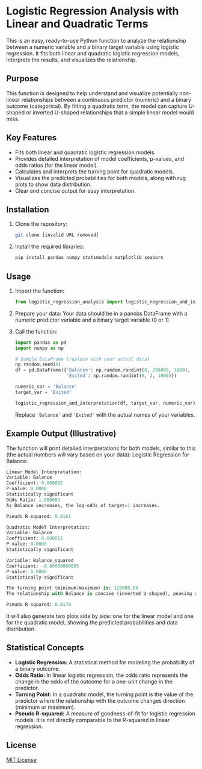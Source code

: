 # Logistic Regression Analysis with Linear and Quadratic Terms

This is an easy, ready-to-use Python function to analyze the relationship between a numeric variable and a binary target variable using logistic regression. It fits both linear and quadratic logistic regression models, interprets the results, and visualizes the relationship.

## Purpose

This function is designed to help understand and visualize potentially non-linear relationships between a continuous predictor (numeric) and a binary outcome (categorical). By fitting a quadratic term, the model can capture U-shaped or inverted U-shaped relationships that a simple linear model would miss.

## Key Features

*   Fits both linear and quadratic logistic regression models.
*   Provides detailed interpretation of model coefficients, p-values, and odds ratios (for the linear model).
*   Calculates and interprets the turning point for quadratic models.
*   Visualizes the predicted probabilities for both models, along with rug plots to show data distribution.
*   Clear and concise output for easy interpretation.

## Installation

1.  Clone the repository:

    ```bash
    git clone [invalid URL removed]
    ```

2.  Install the required libraries:

    ```bash
    pip install pandas numpy statsmodels matplotlib seaborn
    ```

## Usage

1.  Import the function:

    ```python
    from logistic_regression_analysis import logistic_regression_and_interpretation
    ```

2.  Prepare your data: Your data should be in a pandas DataFrame with a numeric predictor variable and a binary target variable (0 or 1).

3.  Call the function:

    ```python
    import pandas as pd
    import numpy as np

    # Sample DataFrame (replace with your actual data)
    np.random.seed(0)
    df = pd.DataFrame({'Balance': np.random.randint(0, 250000, 1000), 
                       'Exited': np.random.randint(0, 2, 1000)})

    numeric_var = 'Balance'
    target_var = 'Exited'

    logistic_regression_and_interpretation(df, target_var, numeric_var)
    ```
    

    Replace `'Balance'` and `'Exited'` with the actual names of your variables.

## Example Output (Illustrative)

The function will print detailed interpretations for both models, similar to this (the actual numbers will vary based on your data):
Logistic Regression for Balance:
```python
Linear Model Interpretation:
Variable: Balance
Coefficient: 0.000005
P-value: 0.0000
Statistically significant
Odds Ratio: 1.000005
As Balance increases, the log-odds of target=1 increases.

Pseudo R-squared: 0.0161

Quadratic Model Interpretation:
Variable: Balance
Coefficient: 0.000012
P-value: 0.0000
Statistically significant

Variable: Balance_squared
Coefficient: -0.00000000005
P-value: 0.0000
Statistically significant

The turning point (minimum/maximum) is: 120000.00
The relationship with Balance is concave (inverted U-shaped), peaking at the turning point.

Pseudo R-squared: 0.0178
```
It will also generate two plots side by side: one for the linear model and one for the quadratic model, showing the predicted probabilities and data distribution.

## Statistical Concepts

*   **Logistic Regression:** A statistical method for modeling the probability of a binary outcome.
*   **Odds Ratio:** In linear logistic regression, the odds ratio represents the change in the odds of the outcome for a one-unit change in the predictor.
*   **Turning Point:** In a quadratic model, the turning point is the value of the predictor where the relationship with the outcome changes direction (minimum or maximum).
*   **Pseudo R-squared:** A measure of goodness-of-fit for logistic regression models. It is not directly comparable to the R-squared in linear regression.


## License

[MIT License](LICENSE)
